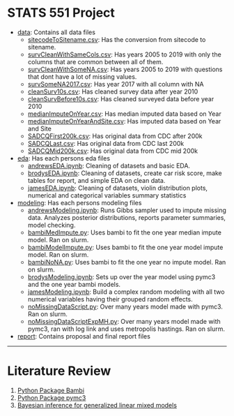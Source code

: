 # STATS 551 Project

- [data](https://github.com/brodyee/STATS551_Project/tree/main/data): Contains all data files
   - [sitecodeToSitename.csv](https://github.com/brodyee/STATS551_Project/blob/main/data/sitecodeToSitename.csv): Has the conversion from sitecode to sitename.
   - [survCleanWithSameCols.csv](https://github.com/brodyee/STATS551_Project/blob/main/data/survCleanWithSameCols.csv): Has years 2005 to 2019 with only the columns that are common between all of them.
   - [survCleanWithSomeNA.csv](https://github.com/brodyee/STATS551_Project/blob/main/data/survCleanWithSomeNA.csv): Has years 2005 to 2019 with questions that dont have a lot of missing values.
   - [survSomeNA2017.csv](https://github.com/brodyee/STATS551_Project/blob/0ccdb35b4628792af634d7cbf3b96f36f0988e5d/data/survSomeNA2017.csv): Has year 2017 with all column with NA
   - [cleanSurv10s.csv](https://github.com/brodyee/STATS551_Project/blob/0ccdb35b4628792af634d7cbf3b96f36f0988e5d/data/cleanSurv10s.csv): Has cleaned survey data after year 2010 
   - [cleanSurvBefore10s.csv](https://github.com/brodyee/STATS551_Project/blob/0ccdb35b4628792af634d7cbf3b96f36f0988e5d/data/cleanSurvBefore10s.csv): Has cleaned surveyed data before year 2010
   - [medianImputeOnYear.csv](https://github.com/brodyee/STATS551_Project/blob/0ccdb35b4628792af634d7cbf3b96f36f0988e5d/data/medianImputeOnYear.csv): Has median imputed data based on Year
   - [medianImputeOnYearAndSite.csv](https://github.com/brodyee/STATS551_Project/blob/0ccdb35b4628792af634d7cbf3b96f36f0988e5d/data/medianImputeOnYearAndSite.csv): Has imputed data based on Year and Site
   - [SADCQFirst200k.csv](https://github.com/brodyee/STATS551_Project/blob/0ccdb35b4628792af634d7cbf3b96f36f0988e5d/data/SADCQFirst200k.csv): Has original data from CDC after 200k
   - [SADCQLast.csv](https://github.com/brodyee/STATS551_Project/blob/0ccdb35b4628792af634d7cbf3b96f36f0988e5d/data/SADCQLast.csv): Has original data from CDC last 200k
   - [SADCQMid200k.csv](https://github.com/brodyee/STATS551_Project/blob/0ccdb35b4628792af634d7cbf3b96f36f0988e5d/data/SADCQMid200k.csv): Has original data from CDC mid 200k
- [eda](https://github.com/brodyee/STATS551_Project/tree/main/eda): Has each persons eda files
   - [andrewsEDA.ipynb](https://github.com/brodyee/STATS551_Project/tree/main/eda/andrewsEDA.ipynb): Cleaning of datasets and basic EDA. 
   - [brodysEDA.ipynb](https://github.com/brodyee/STATS551_Project/tree/main/eda/brodysEDA.ipynb): Cleaning of datasets, create car risk score, make tables for report, and simple EDA on clean data.
   - [jamesEDA.ipynb](https://github.com/brodyee/STATS551_Project/tree/main/eda/jamesEDA.ipynb): Cleaning of datasets, violin distribution plots, numerical and categorical variables summary statistics
- [modeling](https://github.com/brodyee/STATS551_Project/tree/main/modeling): Has each persons modeling files
   - [andrewsModeling.ipynb](https://github.com/brodyee/STATS551_Project/tree/main/modeling/andrewsModeling.ipynb): Runs Gibbs sampler used to impute missing data. Analyzes posterior distributions, reports parameter summaries, model checking. 
   - [bambiMedImpute.py](https://github.com/brodyee/STATS551_Project/tree/main/modeling/bambiMedImpute.py): Uses bambi to fit the one year median impute model. Ran on slurm.
   - [bambiModelImpute.py](https://github.com/brodyee/STATS551_Project/tree/main/modeling/bambiModelImpute.py): Uses bambi to fit the one year model impute model. Ran on slurm.
   - [bambiNoNA.py](https://github.com/brodyee/STATS551_Project/tree/main/modeling/bambiNoNA.py): Uses bambi to fit the one year no impute model. Ran on slurm.
   - [brodysModeling.ipynb](https://github.com/brodyee/STATS551_Project/tree/main/modeling/brodysModeling.ipynb): Sets up over the year model using pymc3 and the one year bambi models. 
   - [jamesModeling.ipynb](https://github.com/brodyee/STATS551_Project/tree/main/modeling/jamesModeling.ipynb): Build a complex random modeling with all two numerical variables having their grouped random effects.
   - [noMissingDataScript.py](https://github.com/brodyee/STATS551_Project/tree/main/modeling/noMissingDataScript.py): Over many years model made with pymc3. Ran on slurm.
   - [noMissingDataScriptExpMH.py](https://github.com/brodyee/STATS551_Project/tree/main/modeling/noMissingDataScriptExpMH.py): Over many years model made with pymc3, ran with log link and uses metropolis hastings. Ran on slurm.
- [report](https://github.com/brodyee/STATS551_Project/tree/main/report): Contains proposal and final report files

---
# Literature Review
1. [Python Package Bambi](https://bambinos.github.io/bambi/main/_modules/bambi/models.html#Model.fit)
2. [Python Package pymc3](https://docs.pymc.io/en/v3/api.html)
3. [Bayesian inference for generalized linear mixed models](https://www.ncbi.nlm.nih.gov/pmc/articles/PMC2883299/pdf/kxp053.pd)
